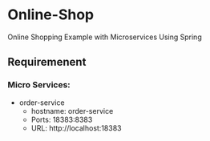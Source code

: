 # Online-Shop
Online Shopping Example with Microservices Using Spring

## Requiremenent

### Micro Services:

- order-service
  - hostname: order-service
  - Ports: 18383:8383
  - URL: http://localhost:18383
